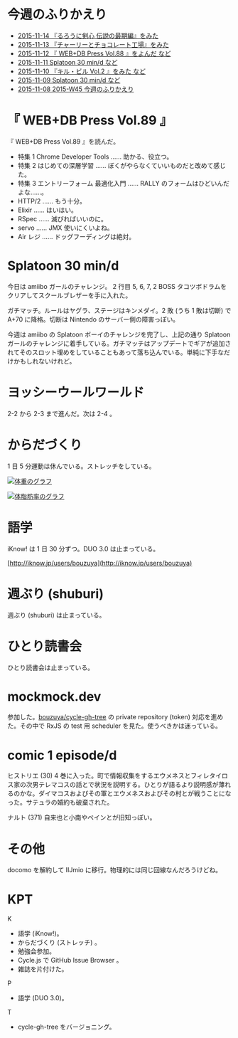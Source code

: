 # 今週のふりかえり

- [2015-11-14 『るろうに剣心 伝説の最期編』をみた][2015-11-14]
- [2015-11-13 『チャーリーとチョコレート工場』をみた][2015-11-13]
- [2015-11-12 『 WEB+DB Press Vol.88 』をよんだ など][2015-11-12]
- [2015-11-11 Splatoon 30 min/d など][2015-11-11]
- [2015-11-10 『キル・ビル Vol.2 』をみた など][2015-11-10]
- [2015-11-09 Splatoon 30 min/d など][2015-11-09]
- [2015-11-08 2015-W45 今週のふりかえり][2015-11-08]

# 『 WEB+DB Press Vol.89 』

『 WEB+DB Press Vol.89 』を読んだ。

- 特集 1 Chrome Developer Tools …… 助かる、役立つ。
- 特集 2 はじめての深層学習 …… ぼくがやらなくていいものだと改めて感じた。
- 特集 3 エントリーフォーム 最適化入門 …… RALLY のフォームはひどいんだよな……。
- HTTP/2 …… もう十分。
- Elixir …… はいはい。
- RSpec …… 滅びればいいのに。
- servo …… JMX 使いにくいよね。
- Air レジ …… ドッグフーディングは絶対。

# Splatoon 30 min/d

今日は amiibo ガールのチャレンジ。 2 行目 5, 6, 7, 2 BOSS タコツボドラムをクリアしてスクールブレザーを手に入れた。

ガチマッチ。ルールはヤグラ、ステージはキンメダイ。2 敗 (うち 1 敗は切断) で A+70 に降格。切断は Nintendo のサーバー側の障害っぽい。

今週は amiibo の Splatoon ボーイのチャレンジを完了し、上記の通り Splatoon ガールのチャレンジに着手している。ガチマッチはアップデートでギアが追加されてそのスロット埋めをしていることもあって落ち込んでいる。単純に下手なだけかもしれないけれど。

# ヨッシーウールワールド

2-2 から 2-3 まで進んだ。次は 2-4 。

# からだづくり

1 日 5 分運動は休んでいる。ストレッチをしている。

[![体重のグラフ][graph-weight-img]][graph-weight-url]

[![体脂肪率のグラフ][graph-percent-img]][graph-percent-url]

# 語学

iKnow! は 1 日 30 分ずつ。DUO 3.0 は止まっている。

[http://iknow.jp/users/bouzuya](http://iknow.jp/users/bouzuya)

# 週ぶり (shuburi)

週ぶり (shuburi) は止まっている。

# ひとり読書会

ひとり読書会は止まっている。

# mockmock.dev

参加した。[bouzuya/cycle-gh-tree][] の private repository (token) 対応を進めた。その中で RxJS の test 用 scheduler を見た。使うべきかは迷っている。

# comic 1 episode/d

ヒストリエ (30) 4 巻に入った。町で情報収集をするエウメネスとフィレタイロス家の次男テレマコスの話とで状況を説明する。ひとりが語るより説明感が薄れるのかな。ダイマコスおよびその軍とエウメネスおよびその村とが戦うことになった。サテュラの婚約も破棄された。

ナルト (371) 自来也と小南やペインとが旧知っぽい。

# その他

docomo を解約して IIJmio に移行。物理的には同じ回線なんだろうけどね。

# KPT

K

- 語学 (iKnow!)。
- からだづくり (ストレッチ) 。
- 勉強会参加。
- Cycle.js で GitHub Issue Browser 。
- 雑誌を片付けた。

P

- 語学 (DUO 3.0)。

T

- cycle-gh-tree をバージョニング。

[graph-percent-img]: http://graph.hatena.ne.jp/bouzuya/graph?graphname=percent&startdate=2015-01-01&enddate=2015-11-15
[graph-percent-url]: http://graph.hatena.ne.jp/bouzuya/percent/?startdate=2015-01-01&enddate=2015-11-15
[graph-weight-img]: http://graph.hatena.ne.jp/bouzuya/graph?graphname=weight&startdate=2015-01-01&enddate=2015-11-15
[graph-weight-url]: http://graph.hatena.ne.jp/bouzuya/weight/?startdate=2015-01-01&enddate=2015-11-15
[2015-11-08]: http://blog.bouzuya.net/2015/11/08/
[2015-11-09]: http://blog.bouzuya.net/2015/11/09/
[2015-11-10]: http://blog.bouzuya.net/2015/11/10/
[2015-11-11]: http://blog.bouzuya.net/2015/11/11/
[2015-11-12]: http://blog.bouzuya.net/2015/11/12/
[2015-11-13]: http://blog.bouzuya.net/2015/11/13/
[2015-11-14]: http://blog.bouzuya.net/2015/11/14/
[bouzuya/cycle-gh-tree]: https://github.com/bouzuya/cycle-gh-tree
